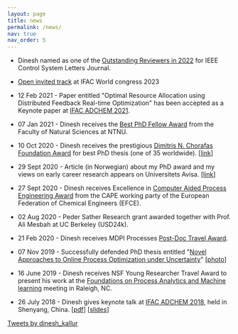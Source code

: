 ```yaml
---
layout: page
title: news
permalink: /news/
nav: true
nav_order: 5
---
```


* Dinesh named as one of the [Outstanding Reviewers in 2022](http://ieee-cssletters.dei.unipd.it/Page_reviewers.php?p=3) for IEEE Control System Letters Journal. 
* [Open invited track](https://www.ifac2023.org/submission/open-invited-track-list/#Recent%20Advances%20in%20Automated%20Learning%20and%20Calibration%20of%20MPC%20Policies) at IFAC World congress 2023
* 12 Feb 2021 - Paper entitled "Optimal Resource Allocation using Distributed Feedback Real-time Optimization" has been accepted as a Keynote paper at [IFAC ADCHEM 2021](https://www.adchem2021.org/). 
* 07 Jan 2021 - Dinesh receives the [Best PhD Fellow Award](https://www.youtube.com/watch?v=QuHFnoTiy-k&ab_channel=NTNUFakultetfornaturvitenskap) from the Faculty of Natural Sciences at NTNU.  

* 10 Oct 2020 - Dinesh receives the prestigious [Dimitris N. Chorafas Foundation Award](https://www.weizmann.ac.il/feinberg/about/dimitris-n-chorafas-prize/about-foundation-and-prize) for best PhD thesis (one of 35 worldwide). [[link](https://www.weizmann.ac.il/feinberg/sites/feinberg/files/uploads/files/chorafas_winners_2020_by_year_and_univeristy.pdf)]
* 29 Sept 2020 - Article (in Norwegian) about my PhD award and my views on early career research appears on Universitets Avisa. [[link](https://www.universitetsavisa.no/forskning/hvordan-skal-ntnu-bli-et-bedre-forskningsuniversitet/103076)] 
* 27 Sept 2020 - Dinesh receives Excellence in [Computer Aided Process Engineering Award](https://www.wp-cape.eu/index.php/outstanding-phd-thesis-on-cape/) from the CAPE working party of the European Federation of Chemical Engineers (EFCE).
* 02 Aug 2020 - Peder Sather Research grant awarded together with Prof. Ali Mesbah at UC Berkeley (USD24k).
* 21 Feb 2020 - Dinesh receives MDPI Processes [Post-Doc Travel Award](https://www.mdpi.com/journal/processes/awards.pdf/0/pdf_164_2020_1_award.pdf).
* 07 Nov 2019 - Successfully defended PhD thesis entitled "[Novel Approaches to Online Process Optimization under Uncertainty](http://folk.ntnu.no/dineshk/Research/PhD_thesis/Thesis_Main.pdf)" [[photo](http://folk.ntnu.no/dineshk/Photos/PhD_Morari_JayLee.jpeg)]
* 16 June 2019 -  Dinesh receives NSF Young Researcher Travel Award to present his work at the [Foundations on Process Analytics and Machine learning](http://fopam.org/) meeting in Raleigh, NC. 

* 26 July 2018 - Dinesh gives keynote talk at [IFAC ADCHEM 2018](http://folk.ntnu.no/skoge/prost/proceedings/ADCHEM-2018/), held in Shenyang, China. [[pdf](https://dinesh-krishnamoorthy.github.io/publication/2019JPCADCHEM)] [[slides](http://folk.ntnu.no/dineshk/Presentations/ADCHEM_slides.pdf)] 

<a class="twitter-timeline" data-width="500" data-height="500" href="https://twitter.com/dinesh_kallur?ref_src=twsrc%5Etfw">Tweets by dinesh_kallur</a> <script async src="https://platform.twitter.com/widgets.js" charset="utf-8"></script>
